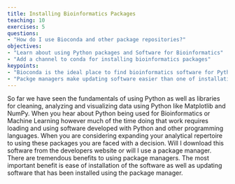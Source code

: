 ```yaml
---
title: Installing Bioinformatics Packages
teaching: 10
exercises: 5
questions:
- "How do I use Bioconda and other package repositories?"
objectives:
- "Learn about using Python packages and Software for Bioinformatics"
- "Add a channel to conda for installing bioinformatics packages"
keypoints:
- "Bioconda is the ideal place to find bioinformatics software for Python to install on your computer"
- "Packge managers make updating software easier than one of installations"
---
```


So far we have seen the fundamentals of using Python as well as libraries for cleaning, analyzing and visualizing data using Python like Matplotlib and NumPy. When you hear about Python being used for Bioinformatics or Machine Learning however much of the time doing that work requires loading and using software developed with Python and other programming languages. When you are considering expanding your analytical repertoire to using these packages you are faced with a decision. Will I download this software from the developers website or will I use a package manager. There are tremendous benefits to using package managers. The most important benefit is ease of installation of the software as well as updating software that has been installed using the package manager. 